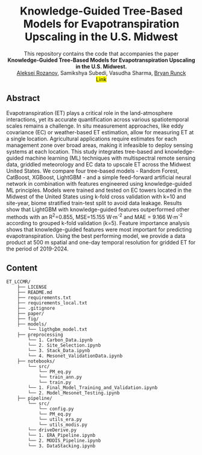 <h1 align="center"> Knowledge-Guided Tree-Based Models for Evapotranspiration Upscaling in the U.S. Midwest </h1>
<div align="center"> This repository contains the code that accompanies the paper<br><b>Knowledge-Guided Tree-Based Models for Evapotranspiration Upscaling in the U.S. Midwest.</b><br><a href='https://scholar.google.com/citations?user=DyM0AjAAAAAJ&hl=en'>Aleksei Rozanov</a>, 
    Samikshya Subedi, Vasudha Sharma, 
    <a href='https://scholar.google.com/citations?user=O7xJ4mcAAAAJ&hl=en&oi=ao'>Bryan Runck</a><br><mark>Link</mark></div>

<h2>Abstract</h2>
Evapotranspiration (ET) plays a critical role in the land-atmosphere interactions, yet its accurate quantification across various spatiotemporal scales remains a challenge. In situ measurement approaches, like eddy covariance (EC) or weather-based ET estimation, allow for measuring ET at a single location. Agricultural applications require estimates for each management zone over broad areas, making it infeasible to deploy sensing systems at each location. This study integrates tree-based and knowledge-guided machine learning (ML) techniques with multispectral remote sensing data, griddled meteorology and EC data to upscale ET across the Midwest United States. We compare four tree-based models - Random Forest, CatBoost, XGBoost, LightGBM - and a simple feed-forward artificial neural network in combination with features engineered using knowledge-guided ML principles. Models were trained and tested on EC towers located in the Midwest of the United States using k-fold cross validation with k=10 and site-year, biome stratified train-test split to avoid data leakage. Results show that LightGBM with knowledge-guided features outperformed other methods with an R<sup>2</sup>=0.855, MSE=15.155 W·m<sup>-2</sup> and MAE = 9.166 W·m<sup>-2</sup> according to grouped k-fold validation (k=5). Feature importance analysis shows that knowledge-guided features were most important for predicting evapotranspiration.  Using the best performing model, we provide a data product at 500 m spatial and one-day temporal resolution for gridded ET for the period of 2019-2024.

<h2>Content</h2>
<code>ET_LCCMR/
    ├── LICENSE
    ├── README.md
    ├── requirements.txt
    ├── requirements_local.txt
    ├── .gitignore
    ├── paper/
    ├── fig/
    ├── models/
        └── ligthgbm_model.txt
    ├── preprocessing
        └── 1. Carbon_Data.ipynb
        └── 2. Site_Selection.ipynb
        └── 3. Stack_Data.ipynb
        └── 4. Mesonet_ValidationData.ipynb
    ├── notebooks/
        └── src/
            └── PM_eq.py
            └── train_ann.py
            └── train.py
        └── 1. Final_Model_Training_and_Validation.ipynb
        └── 2. Model_Mesonet_Testing.ipynb
    ├── pipeline/
        └── src/
            └── config.py
            └── PM_eq.py
            └── utils_era.py
            └── utils_modis.py
        └── driveDerive.py
        └── 1. ERA_Pipeline.ipynb
        └── 2. MODIS_Pipeline.ipynb
        └── 3. DataStacking.ipynb

</code>
